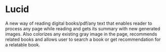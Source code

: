 # Lucid
A new way of reading digital books/pdf/any text that enables reader to process any page while reading and gets its summary with new generated images. Also colorizes any existing gray image in the page, recommends related books and allows user to search a book or get recommendation for a relatable book.
